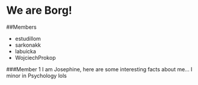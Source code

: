 # We are Borg!

##Members
- estudillom
- sarkonakk
- labuicka
- WojciechProkop

###Member 1
I am Josephine, here are some interesting facts about me... I minor in 
Psychology lols

